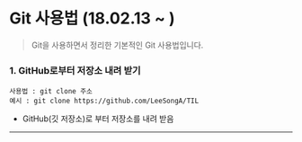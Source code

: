 # Git 사용법 (18.02.13 ~ )  
> Git을 사용하면서 정리한 기본적인 Git 사용법입니다.  

### 1. GitHub로부터 저장소 내려 받기  
```
사용법 : git clone 주소
예시 : git clone https://github.com/LeeSongA/TIL
```
- GitHub(깃 저장소)로 부터 저장소를 내려 받음  
---

